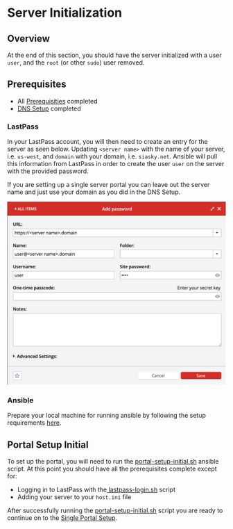 # Server Initialization

## Overview

At the end of this section, you should have the server initialized with a user `user`, and the `root` (or other `sudo`) user removed.

## Prerequisites&#x20;

* All [Prerequisities](server-initialization.md#prerequisites) completed
* [DNS Setup](dns-setup.md) completed

### LastPass

In your LastPass account, you will then need to create an entry for the server as seen below. Updating `<server name>` with the name of your server, i.e. `us-west`, and `domain` with your domain, i.e. `siasky.net`. Ansible will pull this information from LastPass in order to create the user `user` on the server with the provided password.&#x20;

If you are setting up a single server portal you can leave out the server name and just use your domain as you did in the DNS Setup.

![](../../.gitbook/assets/screen-shot-2021-08-25-at-4.39.55-pm.png)

### Ansible

Prepare your local machine for running ansible by following the setup requirements [here](https://github.com/SkynetLabs/ansible-playbooks#requirements).

## Portal Setup Initial

To set up the portal, you will need to run the [portal-setup-initial.sh](https://github.com/SkynetLabs/ansible-playbooks#playbook-portals-setup-initial) ansible script. At this point you should have all the prerequisites complete except for:

* Logging in to LastPass with the[ lastpass-login.sh](https://github.com/SkynetLabs/ansible-playbooks#lastpass-login) script
* Adding your server to your `host.ini` file

After successfully running the [portal-setup-initial.sh](https://github.com/SkynetLabs/ansible-playbooks#playbook-portals-setup-initial) script you are ready to continue on to the [Single Portal Setup](single-portal-setup.md).
